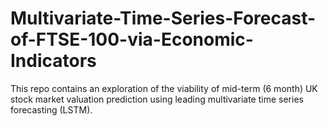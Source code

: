 # Multivariate-Time-Series-Forecast-of-FTSE-100-via-Economic-Indicators
This repo contains an exploration of the viability of mid-term (6 month) UK stock market valuation prediction using leading multivariate time series forecasting (LSTM).
